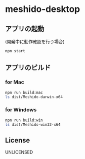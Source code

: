 # meshido-desktop

## アプリの起動

(開発中に動作確認を行う場合)

```bash
npm start
```

## アプリのビルド

### for Mac

```bash
npm run build:mac
ls dist/Meshido-darwin-x64
```

### for Windows

```bash
npm run build:win
ls dist/Meshido-win32-x64
```

## License

UNLICENSED
